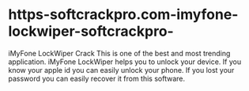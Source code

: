 # https-softcrackpro.com-imyfone-lockwiper-softcrackpro-
iMyFone LockWiper Crack This is one of the best and most trending application. iMyFone LockWiper helps you to unlock your device. If you know your apple id you can easily unlock your phone. If you lost your password you can easily recover it from this software.
